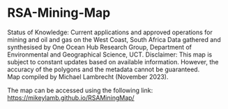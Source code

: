 # RSA-Mining-Map
Status of Knowledge: Current applications and approved operations for mining and oil and gas on the West Coast, South Africa
Data gathered and synthesised by One Ocean Hub Research Group, Department of Environmental and Geographical Science, UCT. 
Disclaimer: This map is subject to constant updates based on available information. However, the accuracy of the polygons and the metadata cannot be guaranteed.  
Map compiled by Michael Lambrecht (November 2023).

The map can be accessed using the following link:
https://mikeylamb.github.io/RSAMiningMap/
